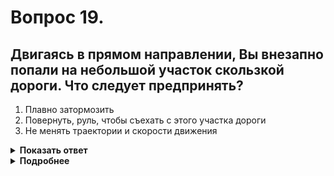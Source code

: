 # Вопрос 19.

## Двигаясь в прямом направлении, Вы внезапно попали на небольшой участок скользкой дороги. Что следует предпринять?

1. Плавно затормозить
2. Повернуть, руль, чтобы съехать с этого участка дороги
3. Не менять траектории и скорости движения

<details>
<summary><b>Показать ответ</b></summary>
Правильный ответ: 3
</details>
<details>
<summary><b>Подробнее</b></summary>
Если это действительно небольшой участок дороги, то необходимо не менять траекторию и скорость, чтобы избежать возникновения заноса.
</details>